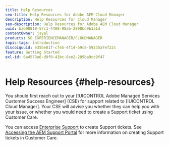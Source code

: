 ```yaml
---
title: Help Resources
seo-title: Help Resources for Adobe AEM Cloud Manager
description: Help Resources for Cloud Manager
seo-description: Help Resources for Adobe AEM Cloud Manager
uuid: bab98819-57c1-4408-98ab-2898bd9b1a1d
contentOwner: jsyal
products: SG_EXPERIENCEMANAGER/CLOUDMANAGER
topic-tags: introduction
discoiquuid: e35be81f-cfe5-4f14-b9c8-59235a7ef22c
feature: Getting Started
exl-id: 6a4573a6-d9f0-41bc-8ce2-289ba9cc9f47
---
```

# Help Resources {#help-resources}

You should first reach out to your [!UICONTROL Adobe Managed Services Customer Success Engineer] (CSE) for support related to [!UICONTROL Cloud Manager]. Your CSE will advise you whether they can help you with your issue, or whether you would need to create a Support ticket using Customer Care.

You can access [Enterprise Support](https://helpx.adobe.com/contact/enterprise-support.ec.html) to create Support tickets. See [Accessing the AEM Support Portal](https://help.adobe.com/experience-manager/kb/accessing-aem-support-portal.html) for more information on creating Support tickets in Customer Care.
